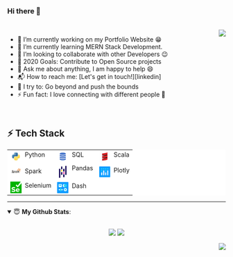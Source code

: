 ### Hi there 👋

<br>

<img align="right" height="200px" src="https://media.giphy.com/media/26tn33aiTi1jkl6H6/giphy.gif" />

- 🔭 I’m currently working on my Portfolio Website :grin:
- 🌱 I’m currently learning MERN Stack Development.
- 👯 I’m looking to collaborate with other Developers :wink:
- 🥅 2020 Goals: Contribute to Open Source projects
- 💬 Ask me about anything, I am happy to help :smile:
- 📬 How to reach me: [Let's get in touch!][linkedin]
- 🧗 I try to: Go beyond and push the bounds
- ⚡ Fun fact: I love connecting with different people :raised_hands:

<br>

## ⚡ Tech Stack

<table style="background-color: #FFFFFF; border-color: #FFFFFF; margin-left: auto; margin-right: auto;">
	<tbody>
		<tr>
			<td>&nbsp;<img align="left" alt="Visual Studio Code" width="26px" src="https://raw.githubusercontent.com/github/explore/80688e429a7d4ef2fca1e82350fe8e3517d3494d/topics/python/python.png"> Python</td>
			<td>&nbsp;<img align="left" alt="Visual Studio Code" width="26px" src="https://raw.githubusercontent.com/github/explore/80688e429a7d4ef2fca1e82350fe8e3517d3494d/topics/sql/sql.png" /> SQL</td>
			<td>&nbsp;<img align="left" alt="Visual Studio Code" width="26px" src="https://raw.githubusercontent.com/github/explore/80688e429a7d4ef2fca1e82350fe8e3517d3494d/topics/scala/scala.png" /> Scala</td>
		</tr>
		<tr>
		    <td>&nbsp;<img align="left" alt="Visual Studio Code" width="26px" src="img/spark.png" /> Spark</td>
		    <td>&nbsp;<img align="left" alt="Visual Studio Code" width="26px" src="img/pandas.png" /> Pandas</td>
			<td>&nbsp;<img align="left" alt="Visual Studio Code" width="26px" src="img/plotly.png" /> Plotly</td>
		</tr>
		<tr>
			<td>&nbsp;<img align="left" alt="Visual Studio Code" width="26px" src="img/download.jpg" /> Selenium</td>
			<td>&nbsp;<img align="left" alt="Visual Studio Code" width="26px" src="img/Dash.png" /> Dash</td>
			<td>&nbsp;</td>
		</tr>
	</tbody>
</table>


---

<details open>
 <summary> 😇 <b>My Github Stats</b>: </summary>
<br>
<p align = "center">
  <img src = "https://github-readme-stats.vercel.app/api?username=Dav3whit3&show_icons=true&theme=tokyonight&line_height=27">
  <img src = "https://github-readme-stats.vercel.app/api/top-langs/?username=Dav3whit3&hide=css,java,html&theme=tokyonight">
</p>
</details>

<img align="right" src="http://estruyf-github.azurewebsites.net/api/VisitorHit?user=Dav3whit3"/>